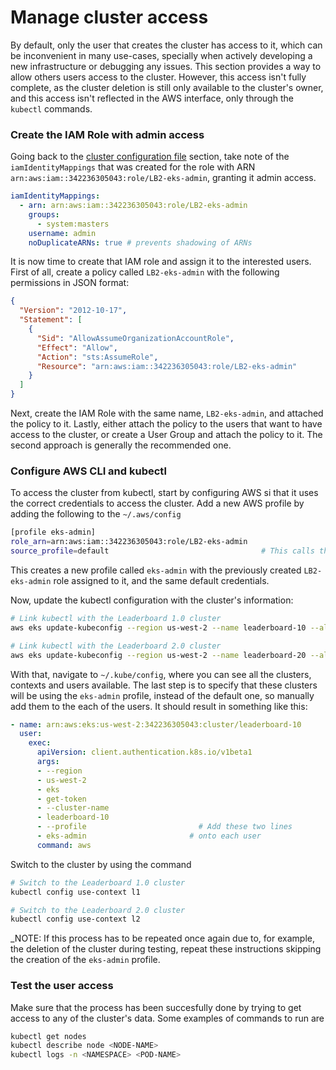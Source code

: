 # Manage cluster access

By default, only the user that creates the cluster has access to it, which can be inconvenient in many use-cases, specially when actively developing a new infrastructure or debugging any issues. This section provides a way to allow others users access to the cluster. However, this access isn't fully complete, as the cluster deletion is still only available to the cluster's owner, and this access isn't reflected in the AWS interface, only through the `kubectl` commands.

### Create the IAM Role with admin access

Going back to the [cluster configuration file](docs/3_2_cluster_configuration.md) section, take note of the `iamIdentityMappings` that was created for the role with ARN `arn:aws:iam::342236305043:role/LB2-eks-admin`, granting it admin access.
```yaml
iamIdentityMappings:
  - arn: arn:aws:iam::342236305043:role/LB2-eks-admin
    groups:
      - system:masters
    username: admin
    noDuplicateARNs: true # prevents shadowing of ARNs
```

It is now time to create that IAM role and assign it to the interested users. First of all, create a policy called `LB2-eks-admin` with the following permissions in JSON format:
```json
{
  "Version": "2012-10-17",
  "Statement": [
    {
      "Sid": "AllowAssumeOrganizationAccountRole",
      "Effect": "Allow",
      "Action": "sts:AssumeRole",
      "Resource": "arn:aws:iam::342236305043:role/LB2-eks-admin"
    }
  ]
}
```

Next, create the IAM Role with the same name, `LB2-eks-admin`, and attached the policy to it. Lastly, either attach the policy to the users that want to have access to the cluster, or create a User Group and attach the policy to it. The second approach is generally the recommended one.

### Configure AWS CLI and kubectl

To access the cluster from kubectl, start by configuring AWS si that it uses the correct credentials to access the cluster. Add a new AWS profile by adding the following to the `~/.aws/config`
```bash
[profile eks-admin]
role_arn=arn:aws:iam::342236305043:role/LB2-eks-admin
source_profile=default                                  # This calls the 'default' .aws/credentials 
```

This creates a new profile called `eks-admin` with the previously created `LB2-eks-admin` role assigned to it, and the same default credentials.

Now, update the kubectl configuration with the cluster's information:
```bash
# Link kubectl with the Leaderboard 1.0 cluster
aws eks update-kubeconfig --region us-west-2 --name leaderboard-10 --alias l1

# Link kubectl with the Leaderboard 2.0 cluster
aws eks update-kubeconfig --region us-west-2 --name leaderboard-20 --alias l2
```

With that, navigate to `~/.kube/config`, where you can see all the clusters, contexts and users available. The last step is to specify that these clusters will be using the `eks-admin` profile, instead of the default one, so manually add them to the each of the users. It should result in something like this:
```yaml
- name: arn:aws:eks:us-west-2:342236305043:cluster/leaderboard-10
  user:
    exec:
      apiVersion: client.authentication.k8s.io/v1beta1
      args:
      - --region
      - us-west-2
      - eks
      - get-token
      - --cluster-name
      - leaderboard-10
      - --profile                         # Add these two lines
      - eks-admin                       # onto each user
      command: aws
```

Switch to the cluster by using the command
```bash
# Switch to the Leaderboard 1.0 cluster
kubectl config use-context l1

# Switch to the Leaderboard 2.0 cluster
kubectl config use-context l2
```

_NOTE: If this process has to be repeated once again due to, for example, the deletion of the cluster during testing, repeat these instructions skipping the creation of the `eks-admin` profile.

### Test the user access

Make sure that the process has been succesfully done by trying to get access to any of the cluster's data. Some examples of commands to run are

```bash
kubectl get nodes
kubectl describe node <NODE-NAME>
kubectl logs -n <NAMESPACE> <POD-NAME>
```
